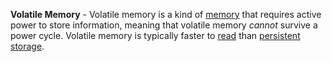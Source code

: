 **Volatile Memory** - Volatile memory is a kind of [memory](docs/definitions/Memory.md) that requires active power to store information, meaning that volatile memory *cannot* survive a power cycle. Volatile memory is typically faster to [read](docs/definitions/Read.md) than [persistent storage](docs/definitions/Persistent%20Storage.md).